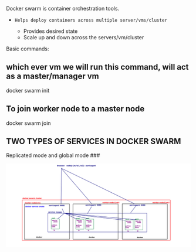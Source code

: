 Docker swarm is container orchestration tools.
  - 	Helps deploy containers across multiple server/vms/cluster
	-   Provides desired state
	-   Scale up and down across the servers/vm/cluster
  

Basic commands:

## which ever vm we will run this command, will act as a master/manager vm ##
docker swarm init

## To join worker node to a master node ###
docker swarm join

## TWO TYPES OF SERVICES IN DOCKER SWARM 
Replicated mode and global mode ###

<img src="https://github.com/seemathapliyal79/docker/blob/main/screenshots/docker-swarm-service.png">
